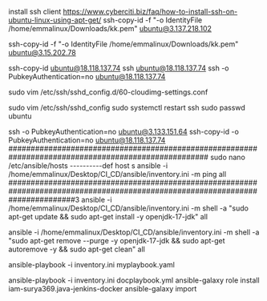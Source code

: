 install ssh client https://www.cyberciti.biz/faq/how-to-install-ssh-on-ubuntu-linux-using-apt-get/
ssh-copy-id -f "-o IdentityFile /home/emmalinux/Downloads/kk.pem" ubuntu@3.137.218.102

ssh-copy-id -f "-o IdentityFile /home/emmalinux/Downloads/kk.pem" ubuntu@3.15.202.78

ssh-copy-id  ubuntu@18.118.137.74
ssh  ubuntu@18.118.137.74
ssh -o PubkeyAuthentication=no ubuntu@18.118.137.74


sudo vim /etc/ssh/sshd_config.d/60-cloudimg-settings.conf

sudo vim /etc/ssh/sshd_config
sudo systemctl restart ssh
sudo passwd ubuntu

ssh -o PubkeyAuthentication=no ubuntu@3.133.151.64
ssh-copy-id -o PubkeyAuthentication=no ubuntu@18.118.137.74
#####################################################################################################
sudo nano /etc/ansible/hosts    ----------def host s
ansible -i /home/emmalinux/Desktop/CI_CD/ansible/inventory.ini -m ping all
###############################################################################################################################3
ansible -i /home/emmalinux/Desktop/CI_CD/ansible/inventory.ini -m shell -a "sudo apt-get update && sudo apt-get install -y openjdk-17-jdk" all

ansible -i /home/emmalinux/Desktop/CI_CD/ansible/inventory.ini -m shell -a "sudo apt-get remove --purge -y openjdk-17-jdk && sudo apt-get autoremove -y && sudo apt-get clean" all

ansible-playbook -i inventory.ini myplaybook.yaml

 ansible-playbook -i inventory.ini docplaybook.yml 
 ansible-galaxy role install iam-surya369.java-jenkins-docker
  ansible-galaxy import 